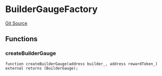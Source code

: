 # BuilderGaugeFactory

[Git Source](https://github.com/rsksmart/builder-incentives-sc/blob/8ea3c1d859ef1bd73929cdcdcbc3043c2c6fd603/src/builder/BuilderGaugeFactory.sol)

## Functions

### createBuilderGauge

```solidity
function createBuilderGauge(address builder_, address rewardToken_) external returns (BuilderGauge);
```
